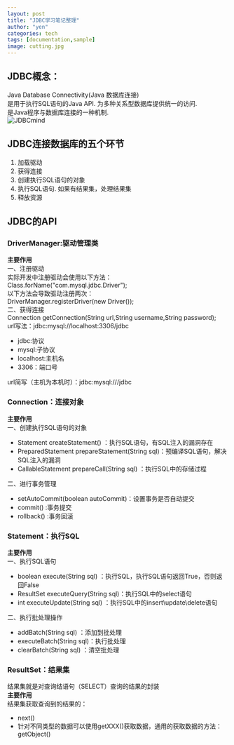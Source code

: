 ```yaml
---
layout: post
title: "JDBC学习笔记整理"
author: "yen"
categories: tech
tags: [documentation,sample]
image: cutting.jpg
---
```

## JDBC概念：  
 Java Database Connectivity(Java 数据库连接)  
 是用于执行SQL语句的Java API. 为多种关系型数据库提供统一的访问.  
 是Java程序与数据库连接的一种机制.  
![JDBCmind](http://on-img.com/chart_image/5aa79685e4b05a5cc2f4f5ec.png)
## JDBC连接数据库的五个环节
 1. 加载驱动
 2. 获得连接
 3. 创建执行SQL语句的对象
 4. 执行SQL语句. 如果有结果集，处理结果集
 5. 释放资源  


## JDBC的API
### DriverManager:驱动管理类
**主要作用**  
 一、注册驱动  
 实际开发中注册驱动会使用以下方法：  
 Class.forName("com.mysql.jdbc.Driver");  
 以下方法会导致驱动注册两次：  
 DriverManager.registerDriver(new Driver());  
 二、获得连接  
 Connection getConnection(String url,String username,String password);  
 url写法：jdbc:mysql://localhost:3306/jdbc
   - jdbc:协议  
   - mysql:子协议  
   - localhost:主机名
   - 3306：端口号  

 url简写（主机为本机时）：jdbc:mysql:///jdbc  

### Connection：连接对象
**主要作用**  
 一、创建执行SQL语句的对象  
 - Statement createStatement()                   ：执行SQL语句，有SQL注入的漏洞存在
 - PreparedStatement prepareStatement(String sql)：预编译SQL语句，解决SQL注入的漏洞
 - CallableStatement prepareCall(String sql)     ：执行SQL中的存储过程    

 二、进行事务管理  
 - setAutoCommit(boolean autoCommit)：设置事务是否自动提交
 - commit()                         :事务提交
 - rollback()                       :事务回滚  

### Statement：执行SQL
**主要作用**  
 一、执行SQL语句
 - boolean execute(String sql)       ：执行SQL，执行SQL语句返回True，否则返回False
 - ResultSet executeQuery(String sql)：执行SQL中的select语句
 - int executeUpdate(String sql)     ：执行SQL中的insert\update\delete语句    

 二、执行批处理操作
 - addBatch(String sql)    ：添加到批处理
 - executeBatch(String sql)：执行批处理
 - clearBatch(String sql)  ：清空批处理  

### ResultSet：结果集
 结果集就是对查询结语句（SELECT）查询的结果的封装  
**主要作用**  
 结果集获取查询到的结果的：  
 -  next()
 - 针对不同类型的数据可以使用getXXX()获取数据，通用的获取数据的方法：getObject()
